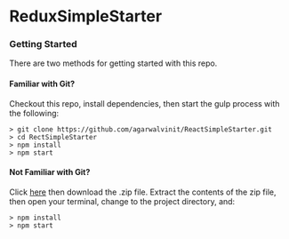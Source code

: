 # ReduxSimpleStarter

### Getting Started

There are two methods for getting started with this repo.

#### Familiar with Git?
Checkout this repo, install dependencies, then start the gulp process with the following:

```
> git clone https://github.com/agarwalvinit/ReactSimpleStarter.git
> cd RectSimpleStarter
> npm install
> npm start
```

#### Not Familiar with Git?
Click [here](https://github.com/agarwalvinit/ReactSimpleStarter/releases) then download the .zip file.  Extract the contents of the zip file, then open your terminal, change to the project directory, and:

```
> npm install
> npm start
```
